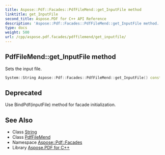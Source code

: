 ```yaml
---
title: Aspose::Pdf::Facades::PdfFileMend::get_InputFile method
linktitle: get_InputFile
second_title: Aspose.PDF for C++ API Reference
description: 'Aspose::Pdf::Facades::PdfFileMend::get_InputFile method. Sets the input file in C++.'
type: docs
weight: 500
url: /cpp/aspose.pdf.facades/pdffilemend/get_inputfile/
---
```

## PdfFileMend::get_InputFile method


Sets the input file.

```cpp
System::String Aspose::Pdf::Facades::PdfFileMend::get_InputFile() const
```


## Deprecated
Use BindPdf(inputFile) method for facade initialization. 

## See Also

* Class [String](../../../system/string/)
* Class [PdfFileMend](../)
* Namespace [Aspose::Pdf::Facades](../../)
* Library [Aspose.PDF for C++](../../../)
